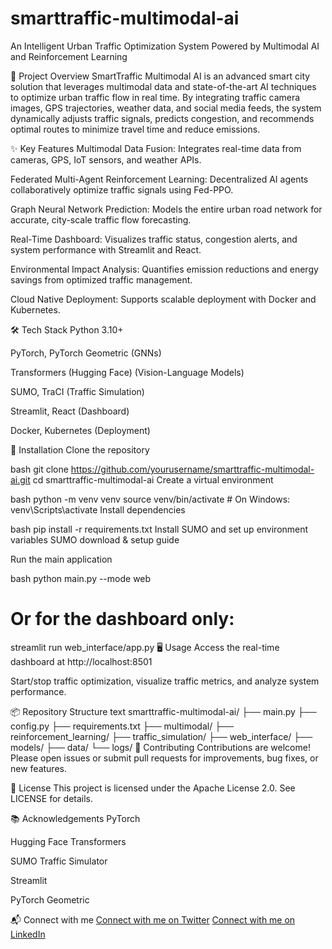 # smarttraffic-multimodal-ai

An Intelligent Urban Traffic Optimization System Powered by Multimodal AI and Reinforcement Learning

🚦 Project Overview
SmartTraffic Multimodal AI is an advanced smart city solution that leverages multimodal data and state-of-the-art AI techniques to optimize urban traffic flow in real time. By integrating traffic camera images, GPS trajectories, weather data, and social media feeds, the system dynamically adjusts traffic signals, predicts congestion, and recommends optimal routes to minimize travel time and reduce emissions.

✨ Key Features
Multimodal Data Fusion: Integrates real-time data from cameras, GPS, IoT sensors, and weather APIs.

Federated Multi-Agent Reinforcement Learning: Decentralized AI agents collaboratively optimize traffic signals using Fed-PPO.

Graph Neural Network Prediction: Models the entire urban road network for accurate, city-scale traffic flow forecasting.

Real-Time Dashboard: Visualizes traffic status, congestion alerts, and system performance with Streamlit and React.

Environmental Impact Analysis: Quantifies emission reductions and energy savings from optimized traffic management.

Cloud Native Deployment: Supports scalable deployment with Docker and Kubernetes.

🛠️ Tech Stack
Python 3.10+

PyTorch, PyTorch Geometric (GNNs)

Transformers (Hugging Face) (Vision-Language Models)

SUMO, TraCI (Traffic Simulation)

Streamlit, React (Dashboard)

Docker, Kubernetes (Deployment)

🚀 Installation
Clone the repository

bash
git clone https://github.com/yourusername/smarttraffic-multimodal-ai.git
cd smarttraffic-multimodal-ai
Create a virtual environment

bash
python -m venv venv
source venv/bin/activate  # On Windows: venv\Scripts\activate
Install dependencies

bash
pip install -r requirements.txt
Install SUMO and set up environment variables
SUMO download & setup guide

Run the main application

bash
python main.py --mode web
# Or for the dashboard only:
streamlit run web_interface/app.py
🖥️ Usage
Access the real-time dashboard at http://localhost:8501

Start/stop traffic optimization, visualize traffic metrics, and analyze system performance.

📦 Repository Structure
text
smarttraffic-multimodal-ai/
├── main.py
├── config.py
├── requirements.txt
├── multimodal/
├── reinforcement_learning/
├── traffic_simulation/
├── web_interface/
├── models/
├── data/
└── logs/
🤝 Contributing
Contributions are welcome! Please open issues or submit pull requests for improvements, bug fixes, or new features.

📄 License
This project is licensed under the Apache License 2.0.
See LICENSE for details.

📚 Acknowledgements
PyTorch

Hugging Face Transformers

SUMO Traffic Simulator

Streamlit

PyTorch Geometric

📬 Connect with me
[Connect with me on Twitter](https://x.com/Peyerchiu1)
[Connect with me on LinkedIn](www.linkedin.com/in/yen-chia-chiu-a3a8a6212)

